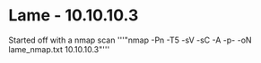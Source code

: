 # Lame - 10.10.10.3

Started off with a nmap scan '''"nmap -Pn -T5 -sV -sC -A -p- -oN lame_nmap.txt 10.10.10.3"'''
